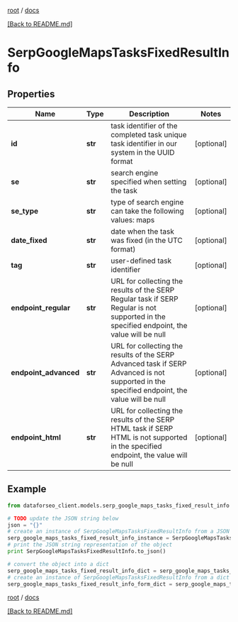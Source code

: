 [root](./../ "root") / [docs](./ "docs")

[[Back to README.md]](./../README.md "[Back to README.md]")

# SerpGoogleMapsTasksFixedResultInfo

## Properties

Name | Type | Description | Notes
------------ | ------------- | ------------- | -------------
**id** | **str** | task identifier of the completed task unique task identifier in our system in the UUID format | [optional]
**se** | **str** | search engine specified when setting the task | [optional]
**se_type** | **str** | type of search engine can take the following values: maps | [optional]
**date_fixed** | **str** | date when the task was fixed (in the UTC format) | [optional]
**tag** | **str** | user-defined task identifier | [optional]
**endpoint_regular** | **str** | URL for collecting the results of the SERP Regular task if SERP Regular is not supported in the specified endpoint, the value will be null | [optional]
**endpoint_advanced** | **str** | URL for collecting the results of the SERP Advanced task if SERP Advanced is not supported in the specified endpoint, the value will be null | [optional]
**endpoint_html** | **str** | URL for collecting the results of the SERP HTML task if SERP HTML is not supported in the specified endpoint, the value will be null | [optional]

## Example

```python
from dataforseo_client.models.serp_google_maps_tasks_fixed_result_info import SerpGoogleMapsTasksFixedResultInfo

# TODO update the JSON string below
json = "{}"
# create an instance of SerpGoogleMapsTasksFixedResultInfo from a JSON string
serp_google_maps_tasks_fixed_result_info_instance = SerpGoogleMapsTasksFixedResultInfo.from_json(json)
# print the JSON string representation of the object
print SerpGoogleMapsTasksFixedResultInfo.to_json()

# convert the object into a dict
serp_google_maps_tasks_fixed_result_info_dict = serp_google_maps_tasks_fixed_result_info_instance.to_dict()
# create an instance of SerpGoogleMapsTasksFixedResultInfo from a dict
serp_google_maps_tasks_fixed_result_info_form_dict = serp_google_maps_tasks_fixed_result_info.from_dict(serp_google_maps_tasks_fixed_result_info_dict)
```

  

[root](./../ "root") / [docs](./ "docs")

[[Back to README.md]](./../README.md "[Back to README.md]")